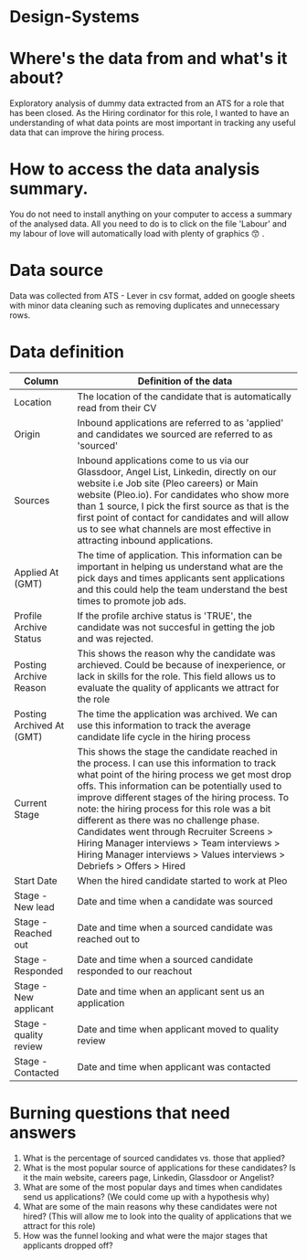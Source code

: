 # Design-Systems

# Where's the data from and what's it about? 
Exploratory analysis of dummy data extracted from an ATS for a role that has been closed.
As the Hiring cordinator for this role, I wanted to have an understanding of what data points are most important in tracking any useful data that can improve the hiring process. 

# How to access the data analysis summary. 
You do not need to install anything on your computer to access a summary of the analysed data. 
All you need to do is to click on the file 'Labour' <highlighted in blue> and my labour of love will automatically load with plenty of graphics 😙 . 

# Data source
Data was collected from ATS - Lever in csv format, added on google sheets with minor data cleaning such as removing duplicates and unnecessary rows. 


# Data definition
| Column          | Definition of the data                                  |
| ----------------|-------------------------------------------------------- |
|Location	| The location of the candidate that is automatically read from their CV |
|Origin	| Inbound applications are referred to as 'applied' and candidates we sourced are referred to as 'sourced'|
|Sources | Inbound applications come to us via our Glassdoor, Angel List, Linkedin, directly on our website i.e Job site (Pleo careers) or Main website (Pleo.io). For candidates who show more than 1 source, I pick the first source as that is the first point of contact for candidates and will allow us to see what channels are most effective in attracting inbound applications.| 
|Applied At (GMT)|The time of application. This information can be important in helping us understand what are the pick days and times applicants sent applications and this could help the team understand the best times to promote job ads. |
|Profile Archive Status	| If the profile archive status is 'TRUE', the candidate was not succesful in getting the job and was rejected.|
|Posting Archive Reason	|This shows the reason why the candidate was archieved. Could be because of inexperience, or lack in skills for the role. This field allows us to evaluate the quality of applicants we attract for the role |
|Posting Archived At (GMT)|The time the application was archived. We can use this information to track the average candidate life cycle in the hiring process|
|Current Stage | This shows the stage the candidate reached in the process. I can use this information to track what point of the hiring process we get most drop offs. This information can be potentially used to improve different stages of the hiring process. To note: the hiring process for this role was a bit different as there was no challenge phase. Candidates went through Recruiter Screens > Hiring Manager interviews > Team interviews > Hiring Manager interviews > Values interviews > Debriefs > Offers > Hired |
|Start Date	| When the hired candidate started to work at Pleo |
|Stage - New lead	| Date and time when a candidate was sourced |
|Stage - Reached out |	Date and time when a sourced candidate was reached out to |
|Stage - Responded | Date and time when a sourced candidate responded to our reachout |
|Stage - New applicant	| Date and time when an applicant sent us an application |
|Stage - quality review	| Date and time when applicant moved to quality review |
|Stage - Contacted	| Date and time when applicant was contacted |

# Burning questions that need answers 
1. What is the percentage of sourced candidates vs. those that applied? 
2. What is the most popular source of applications for these candidates? Is it the main website, careers page, Linkedin, Glassdoor or Angelist? 
3. What are some of the most popular days and times when candidates send us applications? (We could come up with a hypothesis why)
4. What are some of the main reasons why these candidates were not hired? (This will allow me to look into the quality of applications that we attract for this role)
5. How was the funnel looking and what were the major stages that applicants dropped off? 

